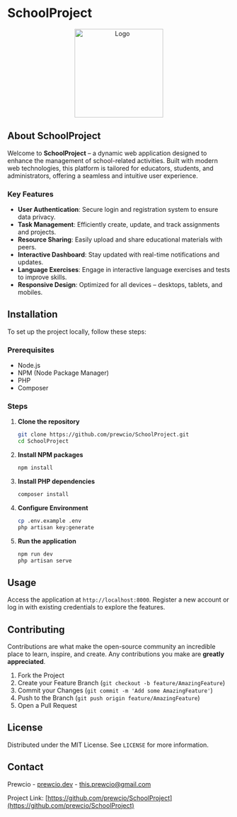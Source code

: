 # SchoolProject

<p align="center">
  <a href="https://github.com/prewcio/SchoolProject" target="_blank">
    <img src="https://raw.githubusercontent.com/laravel/art/master/logo-lockup/5%20SVG/2%20CMYK/1%20Full%20Color/laravel-logolockup-cmyk-red.svg" alt="Logo" width="200">
  </a>
</p>

## About SchoolProject

Welcome to **SchoolProject** – a dynamic web application designed to enhance the management of school-related activities. Built with modern web technologies, this platform is tailored for educators, students, and administrators, offering a seamless and intuitive user experience.

### Key Features

- **User Authentication**: Secure login and registration system to ensure data privacy.
- **Task Management**: Efficiently create, update, and track assignments and projects.
- **Resource Sharing**: Easily upload and share educational materials with peers.
- **Interactive Dashboard**: Stay updated with real-time notifications and updates.
- **Language Exercises**: Engage in interactive language exercises and tests to improve skills.
- **Responsive Design**: Optimized for all devices – desktops, tablets, and mobiles.

## Installation

To set up the project locally, follow these steps:

### Prerequisites

- Node.js
- NPM (Node Package Manager)
- PHP
- Composer

### Steps

1. **Clone the repository**
   ```bash
   git clone https://github.com/prewcio/SchoolProject.git
   cd SchoolProject
   ```

2. **Install NPM packages**
   ```bash
   npm install
   ```

3. **Install PHP dependencies**
   ```bash
   composer install
   ```

4. **Configure Environment**
   ```bash
   cp .env.example .env
   php artisan key:generate
   ```

5. **Run the application**
   ```bash
   npm run dev
   php artisan serve
   ```

## Usage

Access the application at `http://localhost:8000`. Register a new account or log in with existing credentials to explore the features.

## Contributing

Contributions are what make the open-source community an incredible place to learn, inspire, and create. Any contributions you make are **greatly appreciated**.

1. Fork the Project
2. Create your Feature Branch (`git checkout -b feature/AmazingFeature`)
3. Commit your Changes (`git commit -m 'Add some AmazingFeature'`)
4. Push to the Branch (`git push origin feature/AmazingFeature`)
5. Open a Pull Request

## License

Distributed under the MIT License. See `LICENSE` for more information.

## Contact

Prewcio - [prewcio.dev](https://prewcio.dev) - this.prewcio@gmail.com

Project Link: [https://github.com/prewcio/SchoolProject](https://github.com/prewcio/SchoolProject)
